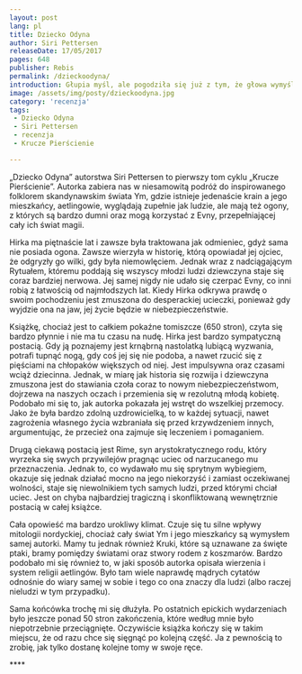 ```yaml
---
layout: post
lang: pl
title: Dziecko Odyna
author: Siri Pettersen
releaseDate: 17/05/2017
pages: 648
publisher: Rebis
permalink: /dzieckoodyna/
introduction: Głupia myśl, ale pogodziła się już z tym, że głowa wymyśla głupie rzeczy, żeby przetrwać. Wierzy się w to, w co trzeba wierzyć w danych okolicznościach.
image: /assets/img/posty/dzieckoodyna.jpg
category: 'recenzja'
tags:
 - Dziecko Odyna
 - Siri Pettersen
 - recenzja
 - Krucze Pierścienie

---
```


  „Dziecko Odyna” autorstwa Siri Pettersen to pierwszy tom cyklu „Krucze Pierścienie”. Autorka zabiera nas w niesamowitą podróż do inspirowanego folklorem skandynawskim świata Ym, gdzie istnieje jedenaście krain a jego mieszkańcy, aetlingowie, wyglądają zupełnie jak ludzie, ale mają też ogony, z których są bardzo dumni oraz mogą korzystać z Evny, przepełniającej cały ich świat magii.

  Hirka ma piętnaście lat i zawsze była traktowana jak odmieniec, gdyż sama nie posiada ogona. Zawsze wierzyła w historię, którą opowiadał jej ojciec, że odgryzły go wilki, gdy była niemowlęciem. Jednak wraz z nadciągającym Rytuałem, któremu poddają się wszyscy młodzi ludzi dziewczyna staje się coraz bardziej nerwowa. Jej samej nigdy nie udało się czerpać Evny, co inni robią z łatwością od najmłodszych lat. Kiedy Hirka odkrywa prawdę o swoim pochodzeniu jest zmuszona do desperackiej ucieczki, ponieważ gdy wyjdzie ona na jaw, jej życie będzie w niebezpieczeństwie.

  Książkę, chociaż jest to całkiem pokaźne tomiszcze (650 stron), czyta się bardzo płynnie i nie ma tu czasu na nudę. Hirka jest bardzo sympatyczną postacią. Gdy ją poznajemy jest krnąbrną nastolatką lubiącą wyzwania, potrafi tupnąć nogą, gdy coś jej się nie podoba, a nawet rzucić się z pięściami na chłopaków większych od niej. Jest impulsywna oraz czasami wciąż dziecinna. Jednak, w miarę jak historia się rozwija i dziewczyna zmuszona jest do stawiania czoła coraz to nowym niebezpieczeństwom, dojrzewa na naszych oczach i przemienia się w rezolutną młodą kobietę. Podobało mi się to, jak autorka pokazała jej wstręt do wszelkiej przemocy. Jako że była bardzo zdolną uzdrowicielką, to w każdej sytuacji, nawet zagrożenia własnego życia wzbraniała się przed krzywdzeniem innych, argumentując, że przecież ona zajmuje się leczeniem i pomaganiem.

  Drugą ciekawą postacią jest Rime, syn arystokratycznego rodu, który wyrzeka się swych przywilejów pragnąc uciec od narzucanego mu przeznaczenia. Jednak to, co wydawało mu się sprytnym wybiegiem, okazuje się jednak działać mocno na jego niekorzyść i zamiast oczekiwanej wolności, staje się niewolnikiem tych samych ludzi, przed którymi chciał uciec. Jest on chyba najbardziej tragiczną i skonfliktowaną wewnętrznie postacią w całej książce.

  Cała opowieść ma bardzo urokliwy klimat. Czuje się tu silne wpływy mitologii nordyckiej, chociaż cały świat Ym i jego mieszkańcy są wymysłem samej autorki. Mamy tu jednak również Kruki, które są uznawane za święte ptaki, bramy pomiędzy światami oraz stwory rodem z koszmarów. Bardzo podobało mi się również to, w jaki sposób autorka opisała wierzenia i system religii aetlingów. Było tam wiele naprawdę mądrych cytatów odnośnie do wiary samej w sobie i tego co ona znaczy dla ludzi (albo raczej nieludzi w tym przypadku).

  Sama końcówka trochę mi się dłużyła. Po ostatnich epickich wydarzeniach było jeszcze ponad 50 stron zakończenia, które według mnie było niepotrzebnie przeciągnięte. Oczywiście książka kończy się w takim miejscu, że od razu chce się sięgnąć po kolejną część. Ja z pewnością to zrobię, jak tylko dostanę kolejne tomy w swoje ręce.

  \*\*\*\*

